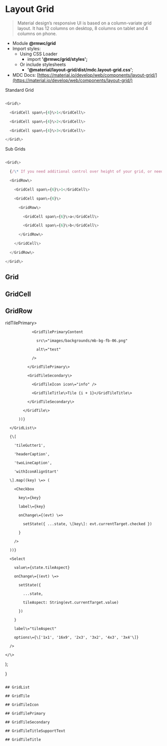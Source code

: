 # Layout Grid

> Material design’s responsive UI is based on a column-variate grid layout. It has 12 columns on desktop, 8 columns on tablet and 4 columns on phone.

- Module **@rmwc/grid**
- Import styles:
  - Using CSS Loader
    - import **'@rmwc/grid/styles';**
  - Or include stylesheets
    - **'@material/layout-grid/dist/mdc.layout-grid.css'**;
- MDC Docs: [https://material.io/develop/web/components/layout-grid/](https://material.io/develop/web/components/layout-grid/)

Standard Grid

```js

<Grid\>

  <GridCell span\={4}\>1</GridCell\>

  <GridCell span\={4}\>2</GridCell\>

  <GridCell span\={4}\>3</GridCell\>

</Grid\>


```

Sub Grids

```js

<Grid\>

  {/\* If you need additional control over height of your grid, or need to add SubGrids, you can add your own GridRow components. \*/}

  <GridRow\>

    <GridCell span\={6}\>1</GridCell\>

    <GridCell span\={6}\>

      <GridRow\>

        <GridCell span\={6}\>a</GridCell\>

        <GridCell span\={6}\>b</GridCell\>

      </GridRow\>

    </GridCell\>

  </GridRow\>

</Grid\>


```

## Grid

## GridCell

## GridRow

ridTilePrimary\>

                <GridTilePrimaryContent

                  src\="images/backgrounds/mb-bg-fb-06.png"

                  alt\="test"

                />

              </GridTilePrimary\>

              <GridTileSecondary\>

                <GridTileIcon icon\="info" />

                <GridTileTitle\>Tile {i + 1}</GridTileTitle\>

              </GridTileSecondary\>

            </GridTile\>

          ))}

      </GridList\>

      {\[

        'tileGutter1',

        'headerCaption',

        'twoLineCaption',

        'withIconAlignStart'

      \].map((key) \=> (

        <Checkbox

          key\={key}

          label\={key}

          onChange\={(evt) \=>

            setState({ ...state, \[key\]: evt.currentTarget.checked })

          }

        />

      ))}

      <Select

        value\={state.tileAspect}

        onChange\={(evt) \=>

          setState({

            ...state,

            tileAspect: String(evt.currentTarget.value)

          })

        }

        label\="tileAspect"

        options\={\['1x1', '16x9', '2x3', '3x2', '4x3', '3x4'\]}

      />

    </\>

);

}

```

## GridList

## GridTile

## GridTileIcon

## GridTilePrimary

## GridTileSecondary

## GridTileTitleSupportText

## GridTileTitle
```
